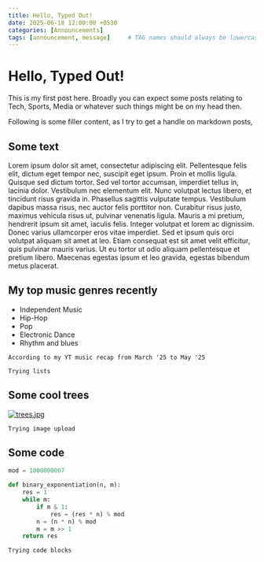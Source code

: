 ```yaml
---
title: Hello, Typed Out!
date: 2025-06-18 12:00:00 +0530
categories: [Announcements]
tags: [announcement, message]     # TAG names should always be lowercase
---
```


# Hello, Typed Out!

This is my first post here. Broadly you can expect some posts relating to Tech, Sports, Media or whatever such things might be on my head then.  

Following is some filler content, as I try to get a handle on markdown posts,

## Some text
Lorem ipsum dolor sit amet, consectetur adipiscing elit. Pellentesque felis elit, dictum eget tempor nec, suscipit eget ipsum. Proin et mollis ligula. Quisque sed dictum tortor. Sed vel tortor accumsan, imperdiet tellus in, lacinia dolor. Vestibulum nec elementum elit. Nunc volutpat lectus libero, et tincidunt risus gravida in. Phasellus sagittis vulputate tempus. Vestibulum dapibus massa risus, nec auctor felis porttitor non. Curabitur risus justo, maximus vehicula risus ut, pulvinar venenatis ligula. Mauris a mi pretium, hendrerit ipsum sit amet, iaculis felis. Integer volutpat et lorem ac dignissim. Donec varius ullamcorper eros vitae imperdiet. Sed et ipsum quis orci volutpat aliquam sit amet at leo. Etiam consequat est sit amet velit efficitur, quis pulvinar mauris varius. Ut eu tortor ut odio aliquam pellentesque et pretium libero. Maecenas egestas ipsum et leo gravida, egestas bibendum metus placerat.

## My top music genres recently
* Independent Music
* Hip-Hop
* Pop
* Electronic Dance 
* Rhythm and blues

`According to my YT music recap from March '25 to May '25` 

`Trying lists`
## Some cool trees
[![trees.jpg](https://i.postimg.cc/fRd1jPLY/trees.jpg)](https://postimg.cc/K1Z9mJtY)

`Trying image upload`

## Some code
```python
mod = 1000000007

def binary_exponentiation(n, m):
    res = 1
    while m:
        if m & 1:
            res = (res * n) % mod
        n = (n * n) % mod
        m = m >> 1
    return res
```
`Trying code blocks`